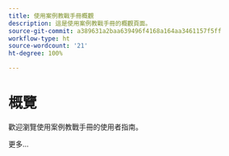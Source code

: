 ```yaml
---
title: 使用案例教戰手冊概觀
description: 這是使用案例教戰手冊的概觀頁面。
source-git-commit: a389631a2baa639496f4168a164aa3461157f5ff
workflow-type: ht
source-wordcount: '21'
ht-degree: 100%

---
```



# 概覽

歡迎瀏覽使用案例教戰手冊的使用者指南。

更多...

<!--
This is the landing page of the user guide. It should be the first list item in the TOC.md file.

See other user landing pages to get ideas.
-->
